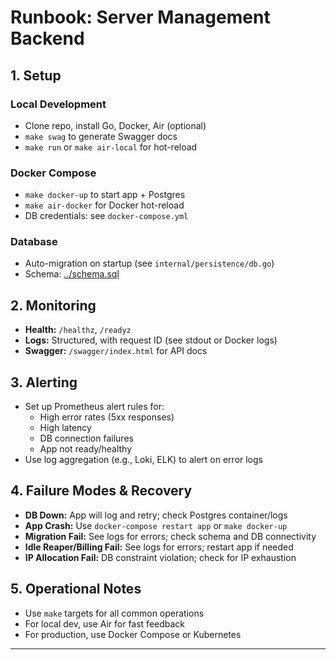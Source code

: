 # Runbook: Server Management Backend

## 1. Setup

### Local Development
- Clone repo, install Go, Docker, Air (optional)
- `make swag` to generate Swagger docs
- `make run` or `make air-local` for hot-reload

### Docker Compose
- `make docker-up` to start app + Postgres
- `make air-docker` for Docker hot-reload
- DB credentials: see `docker-compose.yml`

### Database
- Auto-migration on startup (see `internal/persistence/db.go`)
- Schema: [../schema.sql](../schema.sql)

## 2. Monitoring
- **Health:** `/healthz`, `/readyz`
- **Logs:** Structured, with request ID (see stdout or Docker logs)
- **Swagger:** `/swagger/index.html` for API docs

## 3. Alerting
- Set up Prometheus alert rules for:
  - High error rates (5xx responses)
  - High latency
  - DB connection failures
  - App not ready/healthy
- Use log aggregation (e.g., Loki, ELK) to alert on error logs

## 4. Failure Modes & Recovery
- **DB Down:** App will log and retry; check Postgres container/logs
- **App Crash:** Use `docker-compose restart app` or `make docker-up`
- **Migration Fail:** See logs for errors; check schema and DB connectivity
- **Idle Reaper/Billing Fail:** See logs for errors; restart app if needed
- **IP Allocation Fail:** DB constraint violation; check for IP exhaustion

## 5. Operational Notes
- Use `make` targets for all common operations
- For local dev, use Air for fast feedback
- For production, use Docker Compose or Kubernetes

---
